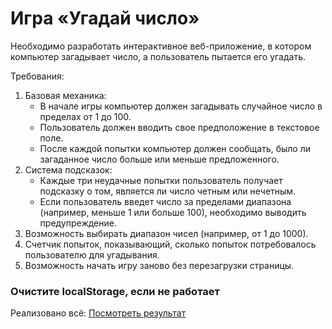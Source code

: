 # Игра «Угадай число»
Необходимо разработать интерактивное веб-приложение, в котором компьютер загадывает число, а пользователь пытается его угадать.

Требования:
  1. Базовая механика:
     - В начале игры компьютер должен загадывать случайное число в пределах от 1 до 100.
     - Пользователь должен вводить свое предположение в текстовое поле.
     - После каждой попытки компьютер должен сообщать, было ли загаданное число больше или меньше предложенного.
  2. Система подсказок:
     - Каждые три неудачные попытки пользователь получает подсказку о том, является ли число четным или нечетным.
     - Если пользователь введет число за пределами диапазона (например, меньше 1 или больше 100), необходимо выводить предупреждение.
  3. Возможность выбирать диапазон чисел (например, от 1 до 1000).
  4. Счетчик попыток, показывающий, сколько попыток потребовалось пользователю для угадывания.
  5. Возможность начать игру заново без перезагрузки страницы.

### Очистите localStorage, если не работает

Реализовано всё: <a href = "https://ten666u.github.io/guessNumber/">Посмотреть результат</a>
